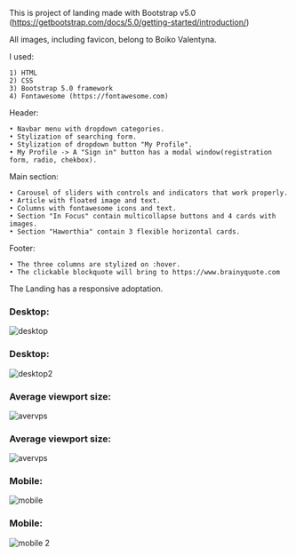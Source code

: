 This is project of landing made with Bootstrap v5.0 (https://getbootstrap.com/docs/5.0/getting-started/introduction/)

All images, including favicon, belong to Boiko Valentyna.

I used:

    1) HTML
    2) CSS
    3) Bootstrap 5.0 framework
    4) Fontawesome (https://fontawesome.com)

Header:

    • Navbar menu with dropdown categories.
    • Stylization of searching form.
    • Stylization of dropdown button "My Profile".
    • My Profile -> A "Sign in" button has a modal window(registration form, radio, chekbox).


Main section:

    • Carousel of sliders with controls and indicators that work properly.
    • Article with floated image and text.
    • Columns with fontawesome icons and text.
    • Section "In Focus" contain multicollapse buttons and 4 cards with images. 
    • Section "Haworthia" contain 3 flexible horizontal cards.


Footer:

    • The three columns are stylized on :hover. 
    • The clickable blockquote will bring to https://www.brainyquote.com


The Landing has a responsive adoptation.

### Desktop: 
![desktop](https://user-images.githubusercontent.com/78938313/116244624-c3516800-a770-11eb-8389-1e7a00f4aa79.JPG)
### Desktop:
![desktop2](https://user-images.githubusercontent.com/78938313/116245825-09f39200-a772-11eb-8dab-0507791624d0.JPG)

### Average viewport size:
![avervps](https://user-images.githubusercontent.com/78938313/116244996-293def80-a771-11eb-84e7-e86bafacbd85.JPG)
### Average viewport size:
![avervps](https://user-images.githubusercontent.com/78938313/116245775-f5af9500-a771-11eb-99ac-e4d24a66165e.JPG)

### Mobile:
![mobile](https://user-images.githubusercontent.com/78938313/116245273-7ae67a00-a771-11eb-90fa-25dce99cdf79.JPG)
### Mobile:
![mobile 2](https://user-images.githubusercontent.com/78938313/116245856-12e46380-a772-11eb-968b-b12411e94382.JPG)



